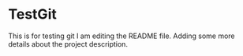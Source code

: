 # TestGit
This is for testing git
I am editing the README file. Adding some more details about the project description.


